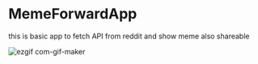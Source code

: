 # MemeForwardApp

this is basic app to fetch API  from reddit and show meme  also shareable



![ezgif com-gif-maker](https://user-images.githubusercontent.com/66429052/102053704-2cfa5680-3e0e-11eb-9816-f14854cfdf1f.gif)

